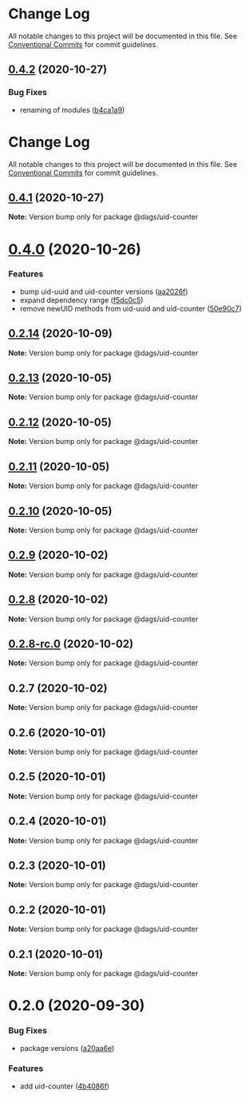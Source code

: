 # Change Log

All notable changes to this project will be documented in this file. See
[Conventional Commits](https://conventionalcommits.org) for commit guidelines.

## [0.4.2](https://github.com/AlexanderLapygin/dags/compare/@dags/uid-counter@0.4.1...@dags/uid-counter@0.4.2) (2020-10-27)

### Bug Fixes

- renaming of modules
  ([b4ca1a9](https://github.com/AlexanderLapygin/dags/commit/b4ca1a96525edd8c366dcd0bf7d468c60c7dc0ca))

# Change Log

All notable changes to this project will be documented in this file. See
[Conventional Commits](https://conventionalcommits.org) for commit guidelines.

## [0.4.1](https://github.com/AlexanderLapygin/dags/compare/@dags/uid-counter@0.4.0...@dags/uid-counter@0.4.1) (2020-10-27)

**Note:** Version bump only for package @dags/uid-counter

# [0.4.0](https://github.com/AlexanderLapygin/dags/compare/@dags/uid-counter@0.2.14...@dags/uid-counter@0.4.0) (2020-10-26)

### Features

- bump uid-uuid and uid-counter versions
  ([aa2026f](https://github.com/AlexanderLapygin/dags/commit/aa2026f360b758025929cb7184d71c68c719c76f))
- expand dependency range
  ([f5dc0c5](https://github.com/AlexanderLapygin/dags/commit/f5dc0c5e18d052eae5f5ef952472ec0f2ae5dfc5))
- remove newUID methods from uid-uuid and uid-counter
  ([50e90c7](https://github.com/AlexanderLapygin/dags/commit/50e90c77fd88e44870b36e675875bbfa42c8811e))

## [0.2.14](https://github.com/AlexanderLapygin/dags/compare/@dags/uid-counter@0.2.13...@dags/uid-counter@0.2.14) (2020-10-09)

**Note:** Version bump only for package @dags/uid-counter

## [0.2.13](https://github.com/AlexanderLapygin/dags/compare/@dags/uid-counter@0.2.12...@dags/uid-counter@0.2.13) (2020-10-05)

**Note:** Version bump only for package @dags/uid-counter

## [0.2.12](https://github.com/AlexanderLapygin/dags/compare/@dags/uid-counter@0.2.11...@dags/uid-counter@0.2.12) (2020-10-05)

**Note:** Version bump only for package @dags/uid-counter

## [0.2.11](https://github.com/AlexanderLapygin/dags/compare/@dags/uid-counter@0.2.10...@dags/uid-counter@0.2.11) (2020-10-05)

**Note:** Version bump only for package @dags/uid-counter

## [0.2.10](https://github.com/AlexanderLapygin/dags/compare/@dags/uid-counter@0.2.9...@dags/uid-counter@0.2.10) (2020-10-05)

**Note:** Version bump only for package @dags/uid-counter

## [0.2.9](https://github.com/AlexanderLapygin/dags/compare/@dags/uid-counter@0.2.8...@dags/uid-counter@0.2.9) (2020-10-02)

**Note:** Version bump only for package @dags/uid-counter

## [0.2.8](https://github.com/AlexanderLapygin/dags/compare/@dags/uid-counter@0.2.8-rc.0...@dags/uid-counter@0.2.8) (2020-10-02)

**Note:** Version bump only for package @dags/uid-counter

## [0.2.8-rc.0](https://github.com/AlexanderLapygin/dags/compare/@dags/uid-counter@0.2.7...@dags/uid-counter@0.2.8-rc.0) (2020-10-02)

**Note:** Version bump only for package @dags/uid-counter

## 0.2.7 (2020-10-02)

**Note:** Version bump only for package @dags/uid-counter

## 0.2.6 (2020-10-01)

**Note:** Version bump only for package @dags/uid-counter

## 0.2.5 (2020-10-01)

**Note:** Version bump only for package @dags/uid-counter

## 0.2.4 (2020-10-01)

**Note:** Version bump only for package @dags/uid-counter

## 0.2.3 (2020-10-01)

**Note:** Version bump only for package @dags/uid-counter

## 0.2.2 (2020-10-01)

**Note:** Version bump only for package @dags/uid-counter

## 0.2.1 (2020-10-01)

**Note:** Version bump only for package @dags/uid-counter

# 0.2.0 (2020-09-30)

### Bug Fixes

- package versions
  ([a20aa6e](https://github.com/AlexanderLapygin/dags/commit/a20aa6e797b3bc970ca201819bad22e5211fbabf))

### Features

- add uid-counter
  ([4b4086f](https://github.com/AlexanderLapygin/dags/commit/4b4086fc431bd0382ef87e240b18d977a587fd37))
